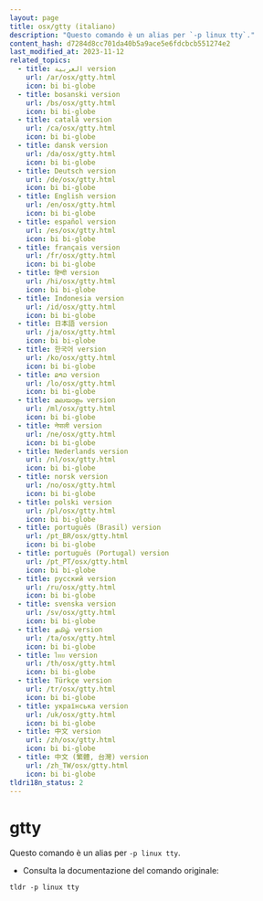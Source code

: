 ```yaml
---
layout: page
title: osx/gtty (italiano)
description: "Questo comando è un alias per `-p linux tty`."
content_hash: d7284d8cc701da40b5a9ace5e6fdcbcb551274e2
last_modified_at: 2023-11-12
related_topics:
  - title: العربية version
    url: /ar/osx/gtty.html
    icon: bi bi-globe
  - title: bosanski version
    url: /bs/osx/gtty.html
    icon: bi bi-globe
  - title: català version
    url: /ca/osx/gtty.html
    icon: bi bi-globe
  - title: dansk version
    url: /da/osx/gtty.html
    icon: bi bi-globe
  - title: Deutsch version
    url: /de/osx/gtty.html
    icon: bi bi-globe
  - title: English version
    url: /en/osx/gtty.html
    icon: bi bi-globe
  - title: español version
    url: /es/osx/gtty.html
    icon: bi bi-globe
  - title: français version
    url: /fr/osx/gtty.html
    icon: bi bi-globe
  - title: हिन्दी version
    url: /hi/osx/gtty.html
    icon: bi bi-globe
  - title: Indonesia version
    url: /id/osx/gtty.html
    icon: bi bi-globe
  - title: 日本語 version
    url: /ja/osx/gtty.html
    icon: bi bi-globe
  - title: 한국어 version
    url: /ko/osx/gtty.html
    icon: bi bi-globe
  - title: ລາວ version
    url: /lo/osx/gtty.html
    icon: bi bi-globe
  - title: മലയാളം version
    url: /ml/osx/gtty.html
    icon: bi bi-globe
  - title: नेपाली version
    url: /ne/osx/gtty.html
    icon: bi bi-globe
  - title: Nederlands version
    url: /nl/osx/gtty.html
    icon: bi bi-globe
  - title: norsk version
    url: /no/osx/gtty.html
    icon: bi bi-globe
  - title: polski version
    url: /pl/osx/gtty.html
    icon: bi bi-globe
  - title: português (Brasil) version
    url: /pt_BR/osx/gtty.html
    icon: bi bi-globe
  - title: português (Portugal) version
    url: /pt_PT/osx/gtty.html
    icon: bi bi-globe
  - title: русский version
    url: /ru/osx/gtty.html
    icon: bi bi-globe
  - title: svenska version
    url: /sv/osx/gtty.html
    icon: bi bi-globe
  - title: தமிழ் version
    url: /ta/osx/gtty.html
    icon: bi bi-globe
  - title: ไทย version
    url: /th/osx/gtty.html
    icon: bi bi-globe
  - title: Türkçe version
    url: /tr/osx/gtty.html
    icon: bi bi-globe
  - title: українська version
    url: /uk/osx/gtty.html
    icon: bi bi-globe
  - title: 中文 version
    url: /zh/osx/gtty.html
    icon: bi bi-globe
  - title: 中文 (繁體, 台灣) version
    url: /zh_TW/osx/gtty.html
    icon: bi bi-globe
tldri18n_status: 2
---
```

# gtty

Questo comando è un alias per `-p linux tty`.

- Consulta la documentazione del comando originale:

`tldr -p linux tty`
